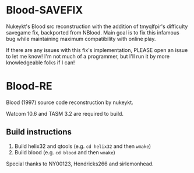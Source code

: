 # Blood-SAVEFIX
Nukeykt's Blood src reconstruction with the addition of tmyqlfpir's difficulty savegame fix, backported from NBlood. 
Main goal is to fix this infamous bug while maintaining maximum compatibility with online play.

If there are any issues with this fix's implementation, PLEASE open an issue to let me know! I'm not
much of a programmer, but I'll run it by more knowledgeable folks if I can!

# Blood-RE
Blood (1997) source code reconstruction by nukeykt.

Watcom 10.6 and TASM 3.2 are required to build.

## Build instructions
1) Build helix32 and qtools (e.g. `cd helix32` and then `wmake`)
2) Build blood (e.g. `cd blood` and then `wmake`)

Special thanks to NY00123, Hendricks266 and sirlemonhead.
